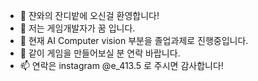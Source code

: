 - 👋 쟌와의 잔디밭에 오신걸 환영합니다!
- 👀 저는 게임개발자가 꿈 입니다.
- 🌱 현재 AI Computer vision 부분을 졸업과제로 진행중입니다.
- 💞️ 같이 게임을 만들어보실 분 연락 바랍니다.
- 📫 연락은 instagram @e_413.5 로 주시면 감사합니다!

<!---
parkjanwa/parkjanwa is a ✨ special ✨ repository because its `README.md` (this file) appears on your GitHub profile.
You can click the Preview link to take a look at your changes.
--->

